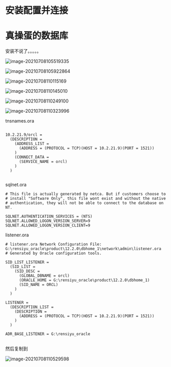 # 安装配置并连接

# 真操蛋的数据库

安装不说了。。。。。

![image-20210708105519335](https://gitee.com/zzursy/blog-image/raw/master/img/20210708105530.png "image-20210708105519335")

![image-20210708105922864](https://gitee.com/zzursy/blog-image/raw/master/img/20210708105922.png "image-20210708105922864")

![image-20210708110115169](https://gitee.com/zzursy/blog-image/raw/master/img/20210708110115.png "image-20210708110115169")

![image-20210708110145010](https://gitee.com/zzursy/blog-image/raw/master/img/20210708110145.png "image-20210708110145010")

![image-20210708110249100](https://gitee.com/zzursy/blog-image/raw/master/img/20210708110249.png "image-20210708110249100")

![image-20210708110323996](https://gitee.com/zzursy/blog-image/raw/master/img/20210708110324.png "image-20210708110323996")

tnsnames.ora

```纯文本

10.2.21.9/orcl =
  (DESCRIPTION =
    (ADDRESS_LIST =
      (ADDRESS = (PROTOCOL = TCP)(HOST = 10.2.21.9)(PORT = 1521))
    )
    (CONNECT_DATA =
      (SERVICE_NAME = orcl)
    )
  )


```

sqlnet.ora

```纯文本
# This file is actually generated by netca. But if customers choose to 
# install "Software Only", this file wont exist and without the native 
# authentication, they will not be able to connect to the database on NT.

SQLNET.AUTHENTICATION_SERVICES = (NTS)
SQLNET.ALLOWED_LOGON_VERSION_SERVER=9
SQLNET.ALLOWED_LOGON_VERSION_CLIENT=9

```

listener.ora

```纯文本
# listener.ora Network Configuration File: G:\rensiyu_oracle\product\12.2.0\dbhome_1\network\admin\listener.ora
# Generated by Oracle configuration tools.

SID_LIST_LISTENER =
  (SID_LIST =
    (SID_DESC =
      (GLOBAL_DBNAME = orcl)
      (ORACLE_HOME = G:\rensiyu_oracle\product\12.2.0\dbhome_1)
      (SID_NAME = ORCL)
    )
  )

LISTENER =
  (DESCRIPTION_LIST =
    (DESCRIPTION =
      (ADDRESS = (PROTOCOL = TCP)(HOST = 10.2.21.9)(PORT = 1521))
    )
  )

ADR_BASE_LISTENER = G:\rensiyu_oracle


```

然后复制到

![image-20210708110529598](https://gitee.com/zzursy/blog-image/raw/master/img/20210708110529.png "image-20210708110529598")
